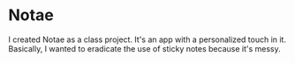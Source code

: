 # Notae
I created Notae as a class project. It's an app with a personalized touch in it. Basically, I wanted to eradicate the use of sticky notes because it's messy.
